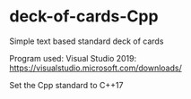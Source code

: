 # deck-of-cards-Cpp


Simple text based standard deck of cards


Program used: Visual Studio 2019:  https://visualstudio.microsoft.com/downloads/


Set the Cpp standard to C++17


